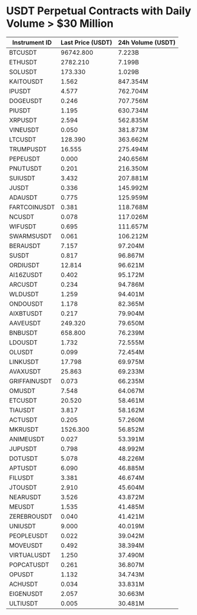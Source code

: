 # USDT Perpetual Contracts with Daily Volume > $30 Million

| Instrument ID | Last Price (USDT) | 24h Volume (USDT) |
|---------------|-------------------|-------------------|
| BTCUSDT | 96742.800 | 7.223B |
| ETHUSDT | 2782.210 | 7.199B |
| SOLUSDT | 173.330 | 1.029B |
| KAITOUSDT | 1.562 | 847.354M |
| IPUSDT | 4.577 | 762.704M |
| DOGEUSDT | 0.246 | 707.756M |
| PIUSDT | 1.195 | 630.734M |
| XRPUSDT | 2.594 | 562.835M |
| VINEUSDT | 0.050 | 381.873M |
| LTCUSDT | 128.390 | 363.662M |
| TRUMPUSDT | 16.555 | 275.494M |
| PEPEUSDT | 0.000 | 240.656M |
| PNUTUSDT | 0.201 | 216.350M |
| SUIUSDT | 3.432 | 207.881M |
| JUSDT | 0.336 | 145.992M |
| ADAUSDT | 0.775 | 125.959M |
| FARTCOINUSDT | 0.381 | 118.768M |
| NCUSDT | 0.078 | 117.026M |
| WIFUSDT | 0.695 | 111.657M |
| SWARMSUSDT | 0.061 | 106.212M |
| BERAUSDT | 7.157 | 97.204M |
| SUSDT | 0.817 | 96.867M |
| ORDIUSDT | 12.814 | 96.621M |
| AI16ZUSDT | 0.402 | 95.172M |
| ARCUSDT | 0.234 | 94.786M |
| WLDUSDT | 1.259 | 94.401M |
| ONDOUSDT | 1.178 | 82.365M |
| AIXBTUSDT | 0.217 | 79.904M |
| AAVEUSDT | 249.320 | 79.650M |
| BNBUSDT | 658.800 | 76.239M |
| LDOUSDT | 1.732 | 72.555M |
| OLUSDT | 0.099 | 72.454M |
| LINKUSDT | 17.798 | 69.975M |
| AVAXUSDT | 25.863 | 69.233M |
| GRIFFAINUSDT | 0.073 | 66.235M |
| OMUSDT | 7.548 | 64.067M |
| ETCUSDT | 20.520 | 58.461M |
| TIAUSDT | 3.817 | 58.162M |
| ACTUSDT | 0.205 | 57.260M |
| MKRUSDT | 1526.300 | 56.852M |
| ANIMEUSDT | 0.027 | 53.391M |
| JUPUSDT | 0.798 | 48.992M |
| DOTUSDT | 5.078 | 48.226M |
| APTUSDT | 6.090 | 46.885M |
| FILUSDT | 3.381 | 46.674M |
| JTOUSDT | 2.910 | 45.604M |
| NEARUSDT | 3.526 | 43.872M |
| MEUSDT | 1.535 | 41.485M |
| ZEREBROUSDT | 0.040 | 41.421M |
| UNIUSDT | 9.000 | 40.019M |
| PEOPLEUSDT | 0.022 | 39.042M |
| MOVEUSDT | 0.492 | 38.394M |
| VIRTUALUSDT | 1.250 | 37.490M |
| POPCATUSDT | 0.261 | 36.807M |
| OPUSDT | 1.132 | 34.743M |
| ACHUSDT | 0.034 | 33.831M |
| EIGENUSDT | 2.057 | 30.663M |
| ULTIUSDT | 0.005 | 30.481M |
